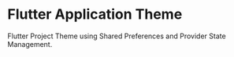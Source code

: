 # Flutter Application Theme

Flutter Project Theme  using Shared Preferences and Provider State Management.
